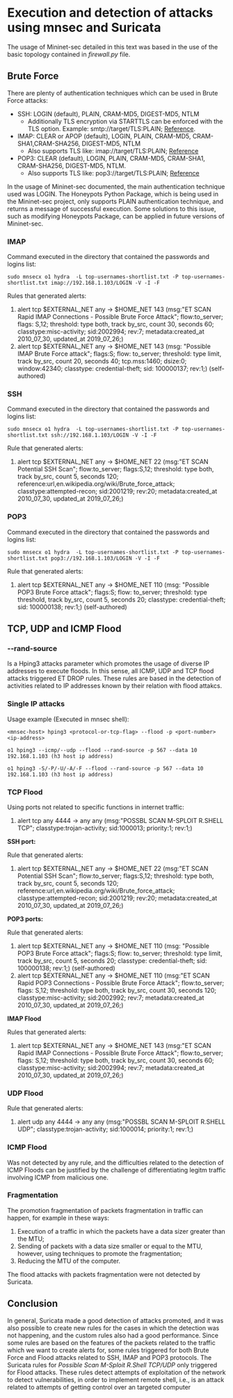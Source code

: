 # Execution and detection of attacks using mnsec and Suricata 

The usage of Mininet-sec detailed in this text was based in the use of the basic topology contained in *firewall.py* file.

## Brute Force

There are plenty of authentication techniques which can be used in Brute Force attacks: 

- SSH: LOGIN (default), PLAIN, CRAM-MD5, DIGEST-MD5, NTLM
   - Additionally TLS encryption via STARTTLS can be enforced with the TLS option. Example: smtp://target/TLS:PLAIN; [Reference](https://github.com/vanhauser-thc/thc-hydra/blob/master/hydra-smtp.c#L473).
- IMAP: CLEAR or APOP (default), LOGIN, PLAIN, CRAM-MD5, CRAM-SHA1,CRAM-SHA256, DIGEST-MD5, NTLM
   - Also supports TLS like: imap://target/TLS:PLAIN; [Reference](https://github.com/vanhauser-thc/thc-hydra/blob/master/hydra-imap.c#L591)
- POP3: CLEAR (default), LOGIN, PLAIN, CRAM-MD5, CRAM-SHA1, CRAM-SHA256, DIGEST-MD5, NTLM.
   - Also supports TLS like: pop3://target/TLS:PLAIN; [Reference](https://github.com/vanhauser-thc/thc-hydra/blob/master/hydra-pop3.c#L779)

In the usage of Mininet-sec documented, the main authentication technique used was LOGIN. The Honeypots Python Package, which is being used in the Mininet-sec project, only supports PLAIN authentication technique, and returns a message of successful execution. Some solutions to this issue, such as modifying Honeypots Package, can be applied in future versions of Mininet-sec. 

### IMAP 

Command executed in the directory that contained the passwords and logins list:

```
sudo mnsecx o1 hydra  -L top-usernames-shortlist.txt -P top-usernames-shortlist.txt imap://192.168.1.103/LOGIN -V -I -F
```

Rules that generated alerts:

1. alert tcp $EXTERNAL_NET any -> $HOME_NET 143 (msg:"ET SCAN Rapid IMAP Connections - Possible Brute Force Attack"; flow:to_server; flags: S,12; threshold: type both, track by_src, count 30, seconds 60; classtype:misc-activity; sid:2002994; rev:7; metadata:created_at 2010_07_30, updated_at 2019_07_26;)
2. alert tcp $EXTERNAL_NET any -> $HOME_NET 143 (msg: "Possible IMAP Brute Force attack"; flags:S; flow: to_server; threshold: type limit, track by_src, count 20, seconds 40; tcp.mss:1460; dsize:0; window:42340; classtype: credential-theft; sid: 100000137; rev:1;) (self-authored)

### SSH

Command executed in the directory that contained the passwords and logins list:

```
sudo mnsecx o1 hydra  -L top-usernames-shortlist.txt -P top-usernames-shortlist.txt ssh://192.168.1.103/LOGIN -V -I -F
```

Rule that generated alerts:

1. alert tcp $EXTERNAL_NET any -> $HOME_NET 22 (msg:"ET SCAN Potential SSH Scan"; flow:to_server; flags:S,12; threshold: type both, track by_src, count 5, seconds 120; reference:url,en.wikipedia.org/wiki/Brute_force_attack; classtype:attempted-recon; sid:2001219; rev:20; metadata:created_at 2010_07_30, updated_at 2019_07_26;)

### POP3

Command executed in the directory that contained the passwords and logins list:

```
sudo mnsecx o1 hydra  -L top-usernames-shortlist.txt -P top-usernames-shortlist.txt pop3://192.168.1.103/LOGIN -V -I -F
```

Rule that generated alerts:

1. alert tcp $EXTERNAL_NET any -> $HOME_NET 110 (msg: "Possible POP3 Brute Force attack"; flags:S; flow: to_server; threshold: type threshold, track by_src, count 5, seconds 20; classtype: credential-theft; sid: 100000138; rev:1;) (self-authored)

## TCP, UDP and ICMP Flood

### --rand-source

Is a Hping3 attacks parameter which promotes the usage of diverse IP addresses to execute floods. In this sense, all ICMP, UDP and TCP flood attacks triggered ET DROP rules. These rules are based in the detection of activities related to IP addresses known by their relation with flood attakcs.

### Single IP attacks

Usage example (Executed in mnsec shell):

```
<mnsec-host> hping3 <protocol-or-tcp-flag> --flood -p <port-number> <ip-address> 
```

```
o1 hping3 --icmp/--udp --flood --rand-source -p 567 --data 10 192.168.1.103 (h3 host ip address)
```

```
o1 hping3 -S/-P/-U/-A/-F --flood --rand-source -p 567 --data 10 192.168.1.103 (h3 host ip address)
```

### TCP Flood

Using ports not related to specific functions in internet traffic:

1. alert tcp any 4444 -> any any (msg:"POSSBL SCAN M-SPLOIT R.SHELL TCP"; classtype:trojan-activity; sid:1000013; priority:1; rev:1;)

**SSH port:**

Rule that generated alerts:

1. alert tcp $EXTERNAL_NET any -> $HOME_NET 22 (msg:"ET SCAN Potential SSH Scan"; flow:to_server; flags:S,12; threshold: type both, track by_src, count 5, seconds 120; reference:url,en.wikipedia.org/wiki/Brute_force_attack; classtype:attempted-recon; sid:2001219; rev:20; metadata:created_at 2010_07_30, updated_at 2019_07_26;)

**POP3 ports:**

Rule that generated alerts:

1. alert tcp $EXTERNAL_NET any -> $HOME_NET 110 (msg: "Possible POP3 Brute Force attack"; flags:S; flow: to_server; threshold: type limit, track by_src, count 5, seconds 20; classtype: credential-theft; sid: 100000138; rev:1;) (self-authored)
2. alert tcp $EXTERNAL_NET any -> $HOME_NET 110 (msg:"ET SCAN Rapid POP3 Connections - Possible Brute Force Attack"; flow:to_server; flags: S,12; threshold: type both, track by_src, count 30, seconds 120; classtype:misc-activity; sid:2002992; rev:7; metadata:created_at 2010_07_30, updated_at 2019_07_26;)

**IMAP Flood**

Rules that generated alerts:

1. alert tcp $EXTERNAL_NET any -> $HOME_NET 143 (msg:"ET SCAN Rapid IMAP Connections - Possible Brute Force Attack"; flow:to_server; flags: S,12; threshold: type both, track by_src, count 30, seconds 60; classtype:misc-activity; sid:2002994; rev:7; metadata:created_at 2010_07_30, updated_at 2019_07_26;)

### UDP Flood 

Rule that generated alerts:

1. alert udp any 4444 -> any any (msg:"POSSBL SCAN M-SPLOIT R.SHELL UDP"; classtype:trojan-activity; sid:1000014; priority:1; rev:1;)

### ICMP Flood 

Was not detected by any rule, and the difficulties related to the detection of ICMP Floods can be justified by the challenge of differentiating legitm traffic involving ICMP from malicious one. 

### Fragmentation

The promotion fragmentation of packets fragmentation in traffic can happen, for example in these ways:

1. Execution of a traffic in which the packets have a data sizer greater than the MTU;
2. Sending of packets with a data size smaller or equal to the MTU, however, using techniques to promote the fragmentation;
3. Reducing the MTU of the computer.

The flood attacks with packets fragmentation were not detected by Suricata.

## Conclusion

In general, Suricata made a good detection of attacks promoted, and it was also possible to create new rules for the cases in which the detection was not happening, and the custom rules also had a good performance. Since some rules are based on the features of the packets related to the traffic which we want to create alerts for, some rules triggered for both Brute Force and Flood attacks related to SSH, IMAP and POP3 protocols. The Suricata rules for *Possible Scan M-Sploit R.Shell TCP/UDP* only triggered for Flood attacks. These rules detect attempts of exploitation of the network to detect vulnerabilities, in order to implement remote shell, i.e., is an attack related to attempts of getting control over an targeted computer
